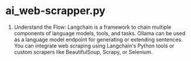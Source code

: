 # ai_web-scrapper.py
1. Understand the Flow: Langchain is a framework to chain multiple components of language models, tools, and tasks. Ollama can be used as a language model endpoint for generating or extending sentences. You can integrate web scraping using Langchain's Python tools or custom scrapers like BeautifulSoup, Scrapy, or Selenium.
